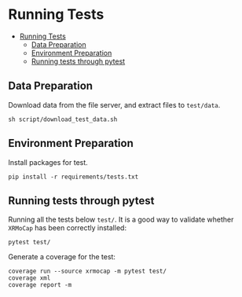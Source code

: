 # Running Tests

- [Running Tests](#running-tests)
  - [Data Preparation](#data-preparation)
  - [Environment Preparation](#environment-preparation)
  - [Running tests through pytest](#running-tests-through-pytest)

## Data Preparation

Download data from the file server, and extract files to `test/data`.

```
sh script/download_test_data.sh
```

## Environment Preparation

Install packages for test.

```
pip install -r requirements/tests.txt
```

## Running tests through pytest

Running all the tests below `test/`. It is a good way to validate whether `XRMoCap` has been correctly installed:

```
pytest test/
```

Generate a coverage for the test:

```
coverage run --source xrmocap -m pytest test/
coverage xml
coverage report -m
```
